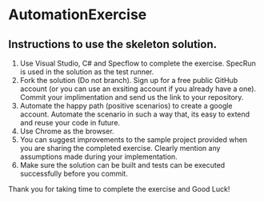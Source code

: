 # AutomationExercise

## Instructions to use the skeleton solution.

1. Use Visual Studio, C# and Specflow to complete the exercise. SpecRun is used in the solution as the test runner.
2. Fork the solution (Do not branch). Sign up for a free public GitHub account (or you can use an exsiting account if you already have a one). Commit your implimentation and send us the link to your repository.
3. Automate the happy path (positive scenarios) to create a google account. Automate the scenario in such a way that, its easy to extend and reuse your code in future.
4. Use Chrome as the browser. 
5. You can suggest improvements to the sample project provided when you are sharing the completed exercise. Clearly mention any assumptions made during your implementation.
6. Make sure the solution can be built and tests can be executed successfully before you commit.

Thank you for taking time to complete the exercise and Good Luck!

